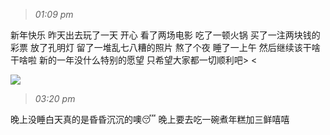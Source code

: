 >*01:09 pm*

新年快乐
昨天出去玩了一天 开心
看了两场电影
吃了一顿火锅
买了一注两块钱的彩票
放了孔明灯
留了一堆乱七八糟的照片
熬了个夜
睡了一上午
然后继续该干啥干啥啦
新的一年没什么特别的愿望
只希望大家都一切顺利吧> <

![](https://ws1.sinaimg.cn/large/0068SXX6ly1fnvihxqsgpj30ez0angmi.jpg)
<!--more-->
>*03:20 pm*

晚上没睡白天真的是昏昏沉沉的噢😴
晚上要去吃一碗煮年糕加三鲜嘻嘻